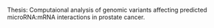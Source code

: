 Thesis: Computaional analysis of genomic variants affecting predicted microRNA:mRNA interactions in prostate cancer. 
